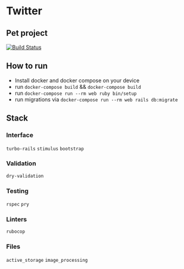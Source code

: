 # Twitter

## Pet project

[![Build Status](https://travis-ci.org/joemccann/dillinger.svg?branch=master)](https://travis-ci.org/joemccann/dillinger)

## How to run


- Install docker and docker compose on your device
- run `docker-compose build`  && `docker-compose build`
- run `docker-compose run --rm web ruby bin/setup`
- run migrations via `docker-compose run --rm web rails db:migrate`

## Stack
### Interface
`turbo-rails`
`stimulus`
`bootstrap`
### Validation
`dry-validation`
### Testing
`rspec`
`pry`
### Linters
`rubocop`
### Files
`active_storage`
`image_processing`
